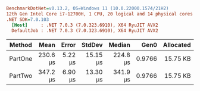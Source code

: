 ``` ini

BenchmarkDotNet=v0.13.2, OS=Windows 11 (10.0.22000.1574/21H2)
12th Gen Intel Core i7-12700H, 1 CPU, 20 logical and 14 physical cores
.NET SDK=7.0.103
  [Host]     : .NET 7.0.3 (7.0.323.6910), X64 RyuJIT AVX2
  DefaultJob : .NET 7.0.3 (7.0.323.6910), X64 RyuJIT AVX2


```
|  Method |     Mean |   Error |   StdDev |   Median |   Gen0 | Allocated |
|-------- |---------:|--------:|---------:|---------:|-------:|----------:|
| PartOne | 230.6 μs | 5.22 μs | 15.15 μs | 224.8 μs | 0.9766 |  15.75 KB |
| PartTwo | 347.2 μs | 6.90 μs | 13.30 μs | 341.9 μs | 0.9766 |  15.75 KB |
